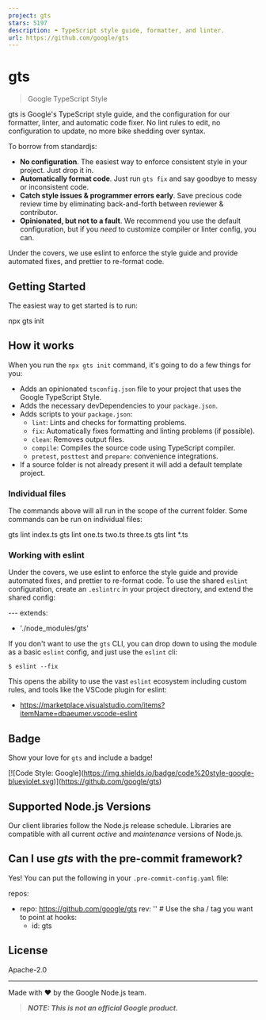 ```yaml
---
project: gts
stars: 5197
description: ☂️ TypeScript style guide, formatter, and linter.  
url: https://github.com/google/gts
---
```


gts
===

> Google TypeScript Style

gts is Google's TypeScript style guide, and the configuration for our formatter, linter, and automatic code fixer. No lint rules to edit, no configuration to update, no more bike shedding over syntax.

To borrow from standardjs:

-   **No configuration**. The easiest way to enforce consistent style in your project. Just drop it in.
-   **Automatically format code**. Just run `gts fix` and say goodbye to messy or inconsistent code.
-   **Catch style issues & programmer errors early**. Save precious code review time by eliminating back-and-forth between reviewer & contributor.
-   **Opinionated, but not to a fault**. We recommend you use the default configuration, but if you _need_ to customize compiler or linter config, you can.

Under the covers, we use eslint to enforce the style guide and provide automated fixes, and prettier to re-format code.

Getting Started
---------------

The easiest way to get started is to run:

npx gts init

How it works
------------

When you run the `npx gts init` command, it's going to do a few things for you:

-   Adds an opinionated `tsconfig.json` file to your project that uses the Google TypeScript Style.
-   Adds the necessary devDependencies to your `package.json`.
-   Adds scripts to your `package.json`:
    -   `lint`: Lints and checks for formatting problems.
    -   `fix`: Automatically fixes formatting and linting problems (if possible).
    -   `clean`: Removes output files.
    -   `compile`: Compiles the source code using TypeScript compiler.
    -   `pretest`, `posttest` and `prepare`: convenience integrations.
-   If a source folder is not already present it will add a default template project.

### Individual files

The commands above will all run in the scope of the current folder. Some commands can be run on individual files:

gts lint index.ts
gts lint one.ts two.ts three.ts
gts lint \*.ts

### Working with eslint

Under the covers, we use eslint to enforce the style guide and provide automated fixes, and prettier to re-format code. To use the shared `eslint` configuration, create an `.eslintrc` in your project directory, and extend the shared config:

\---
extends:
  - './node\_modules/gts'

If you don't want to use the `gts` CLI, you can drop down to using the module as a basic `eslint` config, and just use the `eslint` cli:

```
$ eslint --fix
```

This opens the ability to use the vast `eslint` ecosystem including custom rules, and tools like the VSCode plugin for eslint:

-   https://marketplace.visualstudio.com/items?itemName=dbaeumer.vscode-eslint

Badge
-----

Show your love for `gts` and include a badge!

\[!\[Code Style: Google\](https://img.shields.io/badge/code%20style-google-blueviolet.svg)\](https://github.com/google/gts)

Supported Node.js Versions
--------------------------

Our client libraries follow the Node.js release schedule. Libraries are compatible with all current _active_ and _maintenance_ versions of Node.js.

Can I use _gts_ with the pre-commit framework?
----------------------------------------------

Yes! You can put the following in your `.pre-commit-config.yaml` file:

repos:
  - repo: https://github.com/google/gts
    rev: '' # Use the sha / tag you want to point at
    hooks:
      - id: gts

License
-------

Apache-2.0

* * *

Made with ❤️ by the Google Node.js team.

> **_NOTE: This is not an official Google product._**
